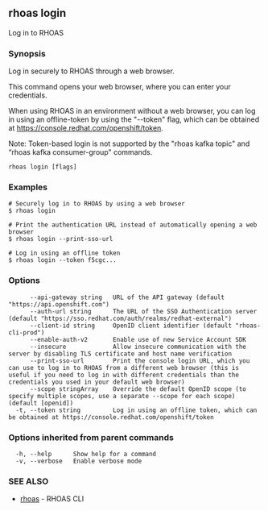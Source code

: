 ## rhoas login

Log in to RHOAS

### Synopsis

Log in securely to RHOAS through a web browser.

This command opens your web browser, where you can enter your credentials.

When using RHOAS in an environment without a web browser, you can log in using an offline-token by using the "--token" flag, which can be obtained at https://console.redhat.com/openshift/token.

Note: Token-based login is not supported by the "rhoas kafka topic" and “rhoas kafka consumer-group" commands.


```
rhoas login [flags]
```

### Examples

```
# Securely log in to RHOAS by using a web browser
$ rhoas login

# Print the authentication URL instead of automatically opening a web browser
$ rhoas login --print-sso-url

# Log in using an offline token
$ rhoas login --token f5cgc...

```

### Options

```
      --api-gateway string   URL of the API gateway (default "https://api.openshift.com")
      --auth-url string      The URL of the SSO Authentication server (default "https://sso.redhat.com/auth/realms/redhat-external")
      --client-id string     OpenID client identifier (default "rhoas-cli-prod")
      --enable-auth-v2       Enable use of new Service Account SDK
      --insecure             Allow insecure communication with the server by disabling TLS certificate and host name verification
      --print-sso-url        Print the console login URL, which you can use to log in to RHOAS from a different web browser (this is useful if you need to log in with different credentials than the credentials you used in your default web browser)
      --scope stringArray    Override the default OpenID scope (to specify multiple scopes, use a separate --scope for each scope) (default [openid])
  -t, --token string         Log in using an offline token, which can be obtained at https://console.redhat.com/openshift/token
```

### Options inherited from parent commands

```
  -h, --help      Show help for a command
  -v, --verbose   Enable verbose mode
```

### SEE ALSO

* [rhoas](rhoas.md)	 - RHOAS CLI


